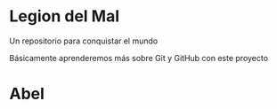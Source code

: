 # Legion del Mal
Un repositorio para conquistar el mundo

Básicamente aprenderemos más sobre Git y GitHub con este proyecto

# Abel